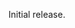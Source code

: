 <!-- Learn how to maintain this file at https://github.com/WordPress/gutenberg/tree/HEAD/packages#maintaining-changelogs. -->

Initial release.
